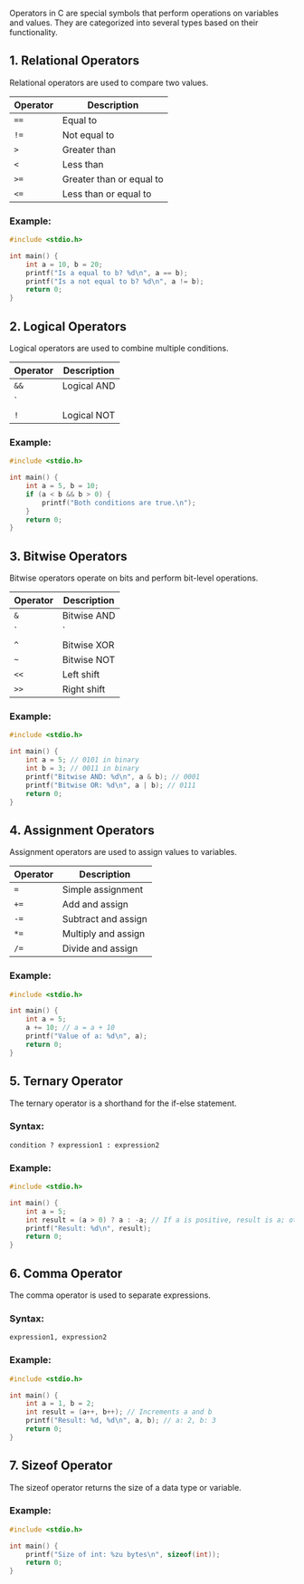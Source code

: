 
Operators in C are special symbols that perform operations on variables and values. They are categorized into several types based on their functionality.

## 1. Relational Operators

Relational operators are used to compare two values.

| Operator | Description                |
|----------|----------------------------|
| `==`     | Equal to                   |
| `!=`     | Not equal to               |
| `>`      | Greater than               |
| `<`      | Less than                  |
| `>=`     | Greater than or equal to   |
| `<=`     | Less than or equal to      |

### Example:

```c
#include <stdio.h>

int main() {
    int a = 10, b = 20;
    printf("Is a equal to b? %d\n", a == b);
    printf("Is a not equal to b? %d\n", a != b);
    return 0;
}
```

## 2. Logical Operators

Logical operators are used to combine multiple conditions.

| Operator | Description  |
|----------|--------------|
| `&&`     | Logical AND  |
| `||`     | Logical OR   |
| `!`      | Logical NOT  |

### Example:

```c
#include <stdio.h>

int main() {
    int a = 5, b = 10;
    if (a < b && b > 0) {
        printf("Both conditions are true.\n");
    }
    return 0;
}
```

## 3. Bitwise Operators

Bitwise operators operate on bits and perform bit-level operations.

| Operator | Description       |
|----------|-------------------|
| `&`      | Bitwise AND       |
| `|`      | Bitwise OR        |
| `^`      | Bitwise XOR       |
| `~`      | Bitwise NOT       |
| `<<`     | Left shift        |
| `>>`     | Right shift       |

### Example:

```c
#include <stdio.h>

int main() {
    int a = 5; // 0101 in binary
    int b = 3; // 0011 in binary
    printf("Bitwise AND: %d\n", a & b); // 0001
    printf("Bitwise OR: %d\n", a | b); // 0111
    return 0;
}
```

## 4. Assignment Operators

Assignment operators are used to assign values to variables.

| Operator | Description             |
|----------|-------------------------|
| `=`      | Simple assignment       |
| `+=`     | Add and assign          |
| `-=`     | Subtract and assign     |
| `*=`     | Multiply and assign     |
| `/=`     | Divide and assign       |

### Example:

```c
#include <stdio.h>

int main() {
    int a = 5;
    a += 10; // a = a + 10
    printf("Value of a: %d\n", a);
    return 0;
}
```

## 5. Ternary Operator

The ternary operator is a shorthand for the if-else statement.

### Syntax: 
`condition ? expression1 : expression2`

### Example:

```c
#include <stdio.h>

int main() {
    int a = 5;
    int result = (a > 0) ? a : -a; // If a is positive, result is a; otherwise, result is -a
    printf("Result: %d\n", result);
    return 0;
}
```

## 6. Comma Operator

The comma operator is used to separate expressions.

### Syntax: 
`expression1, expression2`

### Example:

```c
#include <stdio.h>

int main() {
    int a = 1, b = 2;
    int result = (a++, b++); // Increments a and b
    printf("Result: %d, %d\n", a, b); // a: 2, b: 3
    return 0;
}
```

## 7. Sizeof Operator

The sizeof operator returns the size of a data type or variable.

### Example:

```c
#include <stdio.h>

int main() {
    printf("Size of int: %zu bytes\n", sizeof(int));
    return 0;
}
```
